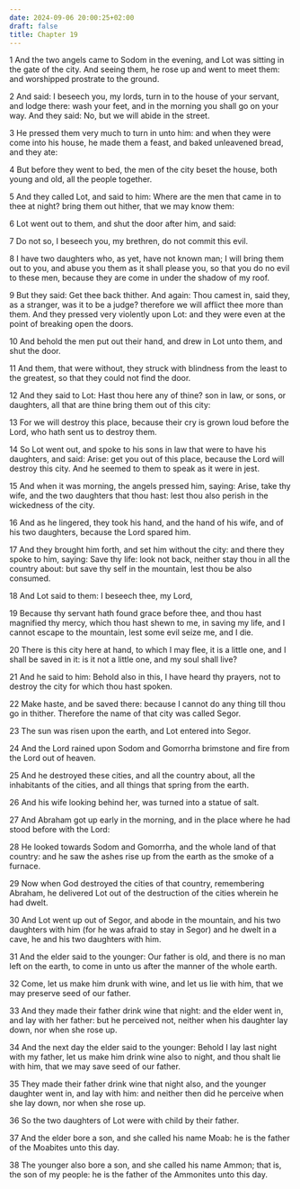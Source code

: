 ```yaml
---
date: 2024-09-06 20:00:25+02:00
draft: false
title: Chapter 19
---
```




1 And the two angels came to Sodom in the evening, and Lot was sitting in the gate of the city. And seeing them, he rose up and went to meet them: and worshipped prostrate to the ground.

2 And said: I beseech you, my lords, turn in to the house of your servant, and lodge there: wash your feet, and in the morning you shall go on your way. And they said: No, but we will abide in the street.

3 He pressed them very much to turn in unto him: and when they were come into his house, he made them a feast, and baked unleavened bread, and they ate:

4 But before they went to bed, the men of the city beset the house, both young and old, all the people together.

5 And they called Lot, and said to him: Where are the men that came in to thee at night? bring them out hither, that we may know them:

6 Lot went out to them, and shut the door after him, and said:

7 Do not so, I beseech you, my brethren, do not commit this evil.

8 I have two daughters who, as yet, have not known man; I will bring them out to you, and abuse you them as it shall please you, so that you do no evil to these men, because they are come in under the shadow of my roof.

9 But they said: Get thee back thither. And again: Thou camest in, said they, as a stranger, was it to be a judge? therefore we will afflict thee more than them. And they pressed very violently upon Lot: and they were even at the point of breaking open the doors.

10 And behold the men put out their hand, and drew in Lot unto them, and shut the door.

11 And them, that were without, they struck with blindness from the least to the greatest, so that they could not find the door.

12 And they said to Lot: Hast thou here any of thine? son in law, or sons, or daughters, all that are thine bring them out of this city:

13 For we will destroy this place, because their cry is grown loud before the Lord, who hath sent us to destroy them.

14 So Lot went out, and spoke to his sons in law that were to have his daughters, and said: Arise: get you out of this place, because the Lord will destroy this city. And he seemed to them to speak as it were in jest.

15 And when it was morning, the angels pressed him, saying: Arise, take thy wife, and the two daughters that thou hast: lest thou also perish in the wickedness of the city.

16 And as he lingered, they took his hand, and the hand of his wife, and of his two daughters, because the Lord spared him.

17 And they brought him forth, and set him without the city: and there they spoke to him, saying: Save thy life: look not back, neither stay thou in all the country about: but save thy self in the mountain, lest thou be also consumed.

18 And Lot said to them: I beseech thee, my Lord,

19 Because thy servant hath found grace before thee, and thou hast magnified thy mercy, which thou hast shewn to me, in saving my life, and I cannot escape to the mountain, lest some evil seize me, and I die.

20 There is this city here at hand, to which I may flee, it is a little one, and I shall be saved in it: is it not a little one, and my soul shall live?

21 And he said to him: Behold also in this, I have heard thy prayers, not to destroy the city for which thou hast spoken.

22 Make haste, and be saved there: because I cannot do any thing till thou go in thither. Therefore the name of that city was called Segor.

23 The sun was risen upon the earth, and Lot entered into Segor.

24 And the Lord rained upon Sodom and Gomorrha brimstone and fire from the Lord out of heaven.

25 And he destroyed these cities, and all the country about, all the inhabitants of the cities, and all things that spring from the earth.

26 And his wife looking behind her, was turned into a statue of salt.

27 And Abraham got up early in the morning, and in the place where he had stood before with the Lord:

28 He looked towards Sodom and Gomorrha, and the whole land of that country: and he saw the ashes rise up from the earth as the smoke of a furnace.

29 Now when God destroyed the cities of that country, remembering Abraham, he delivered Lot out of the destruction of the cities wherein he had dwelt.

30 And Lot went up out of Segor, and abode in the mountain, and his two daughters with him (for he was afraid to stay in Segor) and he dwelt in a cave, he and his two daughters with him.

31 And the elder said to the younger: Our father is old, and there is no man left on the earth, to come in unto us after the manner of the whole earth.

32 Come, let us make him drunk with wine, and let us lie with him, that we may preserve seed of our father.

33 And they made their father drink wine that night: and the elder went in, and lay with her father: but he perceived not, neither when his daughter lay down, nor when she rose up.

34 And the next day the elder said to the younger: Behold I lay last night with my father, let us make him drink wine also to night, and thou shalt lie with him, that we may save seed of our father.

35 They made their father drink wine that night also, and the younger daughter went in, and lay with him: and neither then did he perceive when she lay down, nor when she rose up.

36 So the two daughters of Lot were with child by their father.

37 And the elder bore a son, and she called his name Moab: he is the father of the Moabites unto this day.

38 The younger also bore a son, and she called his name Ammon; that is, the son of my people: he is the father of the Ammonites unto this day.

